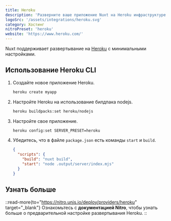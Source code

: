 ```yaml
---
title: Heroku
description: 'Разверните ваше приложение Nuxt на Heroku инфраструктуре.'
logoSrc: '/assets/integrations/heroku.svg'
category: Хостинг
nitroPreset: 'heroku'
website: 'https://www.heroku.com/'
---
```


Nuxt поддерживает развертывание на [Heroku](https://heroku.com/) с минимальными настройками.

## Использование Heroku CLI

1. Создайте новое приложение Heroku.

    ```bash [Terminal]
    heroku create myapp
    ```

2. Настройте Heroku на использование билдпака nodejs.

    ```bash [Terminal]
    heroku buildpacks:set heroku/nodejs
    ```

3. Настройте свое приложение.

    ```bash [Terminal]
    heroku config:set SERVER_PRESET=heroku
    ```

4. Убедитесь, что в файле `package.json` есть команды `start` и `build`.

    ```json [package.json]
    {
      "scripts": {
        "build": "nuxt build",
        "start": "node .output/server/index.mjs"
      }
    }
    ```

## Узнать больше

::read-more{to="https://nitro.unjs.io/deploy/providers/heroku" target="_blank"}
Ознакомьтесь с **документацией Nitro**, чтобы узнать больше о предварительной настройке развертывания Heroku.
::
